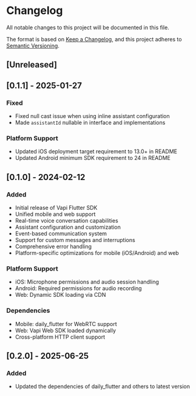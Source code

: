 # Changelog

All notable changes to this project will be documented in this file.

The format is based on [Keep a Changelog](https://keepachangelog.com/en/1.0.0/),
and this project adheres to [Semantic Versioning](https://semver.org/spec/v2.0.0.html).

## [Unreleased]

## [0.1.1] - 2025-01-27

### Fixed

- Fixed null cast issue when using inline assistant configuration
- Made `assistantId` nullable in interface and implementations

### Platform Support

- Updated iOS deployment target requirement to 13.0+ in README
- Updated Android minimum SDK requirement to 24 in README

## [0.1.0] - 2024-02-12

### Added

- Initial release of Vapi Flutter SDK
- Unified mobile and web support
- Real-time voice conversation capabilities
- Assistant configuration and customization
- Event-based communication system
- Support for custom messages and interruptions
- Comprehensive error handling
- Platform-specific optimizations for mobile (iOS/Android) and web

### Platform Support

- iOS: Microphone permissions and audio session handling
- Android: Required permissions for audio recording
- Web: Dynamic SDK loading via CDN

### Dependencies

- Mobile: daily_flutter for WebRTC support
- Web: Vapi Web SDK loaded dynamically
- Cross-platform HTTP client support

## [0.2.0] - 2025-06-25

### Added

- Updated the dependencies of daily_flutter and others to latest version
